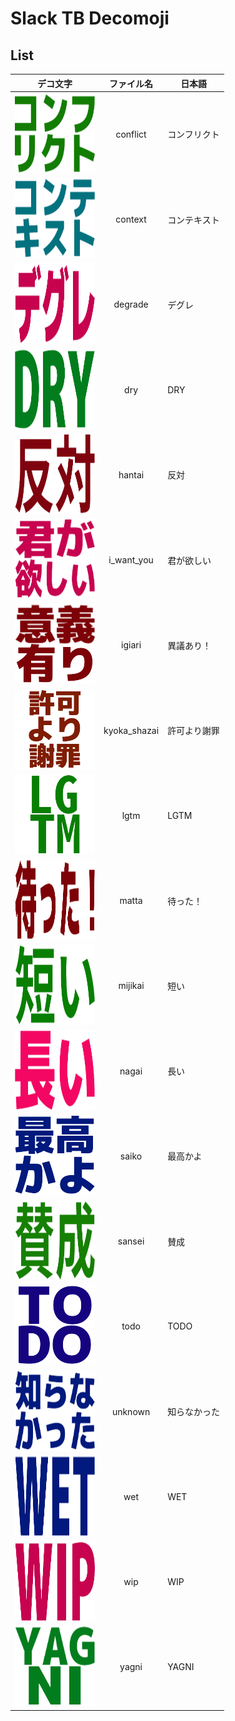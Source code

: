 # Slack TB Decomoji

## List
|デコ文字|ファイル名|日本語|
|:---:|:---:|---|
|![alt](./images/conflict.png)|conflict|コンフリクト|
|![alt](./images/context.png)|context|コンテキスト|
|![alt](./images/degrade.png)|degrade|デグレ|
|![alt](./images/dry.png)|dry|DRY|
|![alt](./images/hantai.png)|hantai|反対|
|![alt](./images/i_want_you.png)|i_want_you|君が欲しい|
|![alt](./images/igiari.png)|igiari|異議あり！|
|![alt](./images/kyoka_shazai.png)|kyoka_shazai|許可より謝罪|
|![alt](./images/lgtm.png)|lgtm|LGTM|
|![alt](./images/matta.png)|matta|待った！|
|![alt](./images/mijikai.png)|mijikai|短い|
|![alt](./images/nagai.png)|nagai|長い|
|![alt](./images/saiko.png)|saiko|最高かよ|
|![alt](./images/sansei.png)|sansei|賛成|
|![alt](./images/todo.png)|todo|TODO|
|![alt](./images/unknown.png)|unknown|知らなかった|
|![alt](./images/wet.png)|wet|WET|
|![alt](./images/wip.png)|wip|WIP|
|![alt](./images/yagni.png)|yagni|YAGNI|
